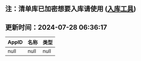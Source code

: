 ## 注：清单库已加密想要入库请使用 ([入库工具](https://github.com/BlankTMing/ManifestAutoUpdate/releases))

## 更新时间：2024-07-28 06:36:17
| AppID | 名称 | 类型  |
| :-------------------- | :----------------------------- | :----------- |
| null | null| null |
